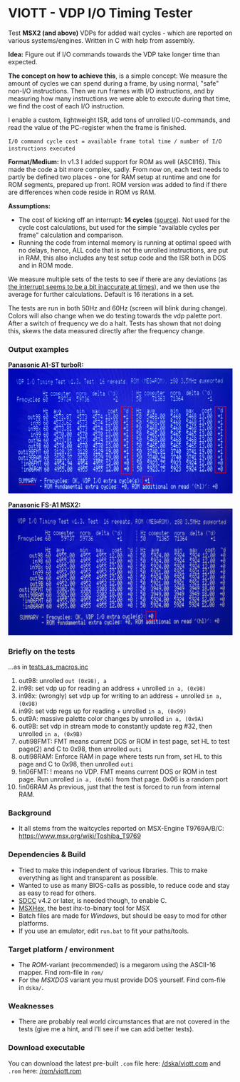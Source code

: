 # VIOTT - VDP I/O Timing Tester
Test **MSX2 (and above)** VDPs for added wait cycles - which are reported on various systems/engines. Written in C with help from assembly.

**Idea:** Figure out if I/O commands towards the VDP take longer time than expected.

**The concept on how to achieve this**, is a simple concept: We measure the amount of cycles we can spend during a frame, by using normal, "safe" non-I/O instructions. Then we run frames with I/O instructions, and by measuring how many instructions we were able to execute during that time, we find the cost of each I/O instruction.

I enable a custom, lightweight ISR, add tons of unrolled I/O-commands, and read the value of the PC-register when the frame is finished.

    I/O command cycle cost = available frame total time / number of I/O instructions executed

**Format/Medium:** In v1.3 I added support for ROM as well (ASCII16). This made the code a bit more complex, sadly. From now on, each test needs to partly be defined two places - one for RAM setup at runtime and one for ROM segments, prepared up front. ROM version was added to find if there are differences when code reside in ROM vs RAM.

**Assumptions:**
* The cost of kicking off an interrupt: **14 cycles** ([source](http://www.z80.info/interrup.htm)). Not used for the cycle cost calculations, but used for the simple "available cycles per frame" calculation and comparison. 
* Running the code from internal memory is running at optimal speed with no delays, hence, ALL code that is not the unrolled instructions, are put in RAM, this also includes any test setup code and the ISR both in DOS and in ROM mode.

We measure multiple sets of the tests to see if there are any deviations (as [the interrupt seems to be a bit inaccurate at times](https://www.msx.org/forum/msx-talk/hardware/msx-engine-t9769b-does-it-really-add-2-wait-cycles#comment-470398)), and we then use the average for further calculations. Default is 16 iterations in a set.

The tests are run in both 50Hz and 60Hz (screen will blink during change). Colors will also change when we do testing towards the vdp palette port. After a switch of frequency we do a halt. Tests has shown that not doing this, skews the data measured directly after the frequency change.

### Output examples ###
__Panasonic A1-ST turboR:__
<img src="https://raw.githubusercontent.com/bengalack/viott/refs/heads/main/img/v1_3_a1-st.JPEG" />

__Panasonic FS-A1 MSX2:__
<img src="https://raw.githubusercontent.com/bengalack/viott/refs/heads/main/img/v1_3_fs-a1.JPEG" />

### Briefly on the tests ###
...as in [tests_as_macros.inc](tests_as_macros.inc)
1. out98: unrolled `out (0x98), a`
2. in98: set vdp up for reading an address + unrolled `in a, (0x98)`
3. in98x: (wrongly) set vdp up for writing to an address + unrolled `in a, (0x98)`
4. in99: set vdp regs up for reading + unrolled `in a, (0x99)`
5. out9A: massive palette color changes by unrolled `in a, (0x9A)`
6. out9B: set vdp in stream mode to constantly update reg #32, then unrolled `in a, (0x9B)`
7. outi98FMT: FMT means current DOS or ROM in test page, set HL to test page(2) and C to 0x98, then unrolled `outi`
8. outi98RAM: Enforce RAM in page where tests run from, set HL to this page and C to 0x98, then unrolled `outi`
9. !in06FMT: ! means no VDP. FMT means current DOS or ROM in test page. Run unrolled `in a, (0x06)` from that page. 0x06 is a random port
10. !in06RAM As previous, just that the test is forced to run from internal RAM.

### Background ###
* It all stems from the waitcycles reported on MSX-Engine T9769A/B/C: https://www.msx.org/wiki/Toshiba_T9769 

### Dependencies & Build ##
* Tried to make this independent of various libraries. This to make everything as light and transparent as possible.
* Wanted to use as many BIOS-calls as possible, to reduce code and stay as easy to read for others.
* [SDCC](https://sdcc.sourceforge.net/) v4.2 or later, is needed though, to enable C.
* [MSXHex](https://aoineko.org/msxgl/index.php?title=MSXhex), the best ihx-to-binary tool for MSX
* Batch files are made for *Windows*, but should be easy to mod for other platforms. 
* If you use an emulator, edit `run.bat` to fit your paths/tools.

### Target platform / environment ###
* The _ROM_-variant (recommended) is a megarom using the ASCII-16 mapper. Find rom-file in `rom/`
* For the _MSXDOS_ variant you must provide DOS yourself. Find com-file in `dska/`.

### Weaknesses ###
* There are probably real world circumstances that are not covered in the tests (give me a hint, and I'll see if we can add better tests).

### Download executable ###
You can download the latest pre-built `.com` file here: [/dska/viott.com](https://github.com/bengalack/viott/raw/refs/heads/main/dska/viott.com) and `.rom` here: [/rom/viott.rom](https://github.com/bengalack/viott/raw/refs/heads/main/rom/viott.rom)
